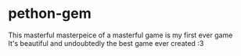 # pethon-gem

This masterful masterpeice of a masterful game is my first ever game  
It's beautiful and undoubtedly the best game ever created :3
